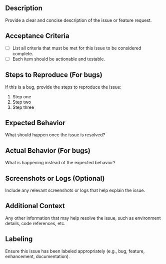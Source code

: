 ## Description

Provide a clear and concise description of the issue or feature request.

## Acceptance Criteria

- [ ] List all criteria that must be met for this issue to be considered complete.
- [ ] Each item should be actionable and testable.

## Steps to Reproduce (For bugs)

If this is a bug, provide the steps to reproduce the issue:

1. Step one
2. Step two
3. Step three

## Expected Behavior

What should happen once the issue is resolved?

## Actual Behavior (For bugs)

What is happening instead of the expected behavior?

## Screenshots or Logs (Optional)

Include any relevant screenshots or logs that help explain the issue.

## Additional Context

Any other information that may help resolve the issue, such as environment details, code references, etc.

## Labeling

Ensure this issue has been labeled appropriately (e.g., bug, feature, enhancement, documentation).
